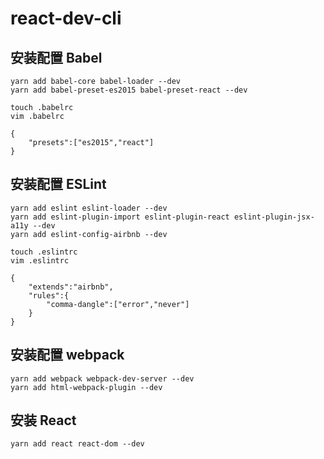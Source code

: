 # react-dev-cli

## 安装配置 Babel

```
yarn add babel-core babel-loader --dev
yarn add babel-preset-es2015 babel-preset-react --dev
```

```
touch .babelrc
vim .babelrc
```

```
{
	"presets":["es2015","react"]
}
```

## 安装配置 ESLint

```
yarn add eslint eslint-loader --dev
yarn add eslint-plugin-import eslint-plugin-react eslint-plugin-jsx-a11y --dev
yarn add eslint-config-airbnb --dev
```

```
touch .eslintrc
vim .eslintrc
```

```
{
	"extends":"airbnb",
	"rules":{
		"comma-dangle":["error","never"]
	}
}
```

## 安装配置 webpack

```
yarn add webpack webpack-dev-server --dev
yarn add html-webpack-plugin --dev
```

## 安装 React
```
yarn add react react-dom --dev
```





































